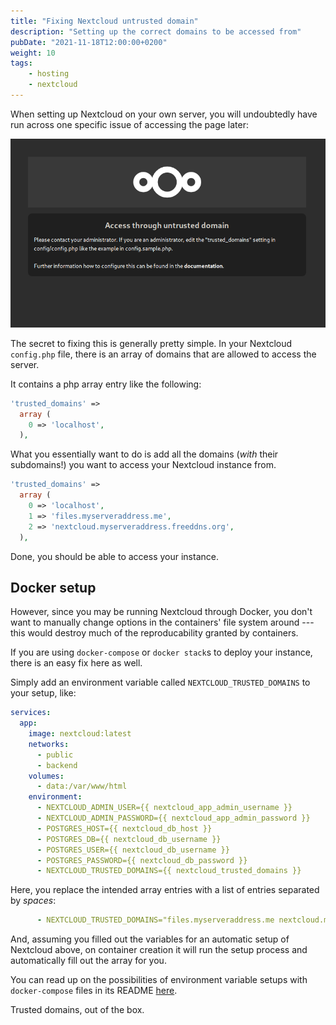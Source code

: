 ```yaml
---
title: "Fixing Nextcloud untrusted domain"
description: "Setting up the correct domains to be accessed from"
pubDate: "2021-11-18T12:00:00+0200"
weight: 10
tags: 
    - hosting
    - nextcloud
---
```


When setting up Nextcloud on your own server,
you will undoubtedly have run across one specific issue of accessing the page later:

![trying to access Nextcloud from an untrusted domain](untrusted.png)

The secret to fixing this is generally pretty simple.
In your Nextcloud `config.php` file, there is an array of domains that are allowed to access the server.

It contains a php array entry like the following:

```php
'trusted_domains' =>
  array (
    0 => 'localhost',
  ),
```

What you essentially want to do is add all the domains
(*with* their subdomains!)
you want to access your Nextcloud instance from.

```php
'trusted_domains' =>
  array (
    0 => 'localhost',
    1 => 'files.myserveraddress.me',
    2 => 'nextcloud.myserveraddress.freeddns.org',
  ),
```

Done, you should be able to access your instance.

## Docker setup

However, since you may be running Nextcloud through Docker,
you don't want to manually change options in the containers' file system around ---
this would destroy much of the reproducability granted by containers.

If you are using `docker-compose` or `docker stack`s to deploy your instance,
there is an easy fix here as well.

Simply add an environment variable called `NEXTCLOUD_TRUSTED_DOMAINS` to your setup,
like:

```yml
services:
  app:
    image: nextcloud:latest
    networks:
      - public
      - backend
    volumes:
      - data:/var/www/html
    environment:
      - NEXTCLOUD_ADMIN_USER={{ nextcloud_app_admin_username }}
      - NEXTCLOUD_ADMIN_PASSWORD={{ nextcloud_app_admin_password }}
      - POSTGRES_HOST={{ nextcloud_db_host }}
      - POSTGRES_DB={{ nextcloud_db_username }}
      - POSTGRES_USER={{ nextcloud_db_username }}
      - POSTGRES_PASSWORD={{ nextcloud_db_password }}
      - NEXTCLOUD_TRUSTED_DOMAINS={{ nextcloud_trusted_domains }}
```

Here, you replace the intended array entries with a list of entries separated by *spaces*:

```yml
      - NEXTCLOUD_TRUSTED_DOMAINS="files.myserveraddress.me nextcloud.myserveraddress.freeddns.org"
```

And, assuming you filled out the variables for an automatic setup of Nextcloud above,
on container creation it will run the setup process and automatically fill out the array for you.

You can read up on the possibilities of environment variable setups with `docker-compose` files in its README [here](https://github.com/docker-library/docs/blob/master/nextcloud/README.md).

Trusted domains, out of the box.
